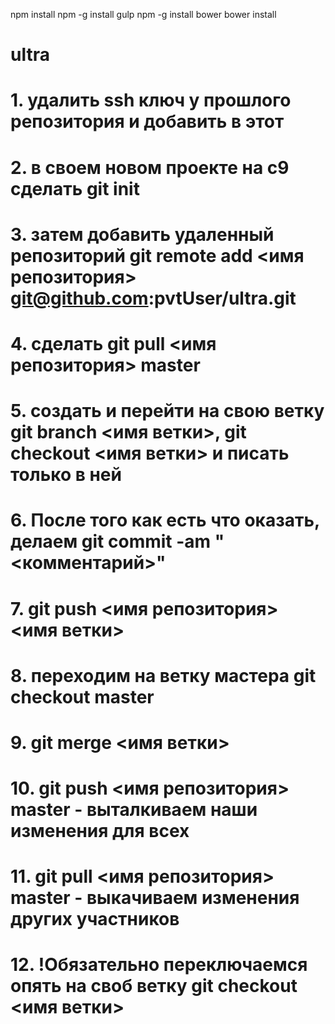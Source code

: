 npm install
npm -g install gulp
npm -g install bower
bower install

# ultra
# 1. удалить ssh ключ у прошлого репозитория и добавить в этот
# 2. в своем новом проекте на c9 сделать git init
# 3. затем добавить удаленный репозиторий git remote add <имя репозитория> git@github.com:pvtUser/ultra.git
# 4. сделать git pull <имя репозитория> master
# 5. создать и перейти на свою ветку git branch <имя ветки>, git checkout <имя ветки> и писать только в ней
# 6. После того как есть что оказать, делаем git commit -am "<комментарий>"
# 7. git push <имя репозитория> <имя ветки>
# 8. переходим на ветку мастера git checkout master
# 9. git merge <имя ветки>
# 10. git push <имя репозитория> master  - выталкиваем наши изменения для всех
# 11. git pull <имя репозитория> master  - выкачиваем изменения других участников
# 12. !Обязательно переключаемся опять на своб ветку git checkout <имя ветки>
